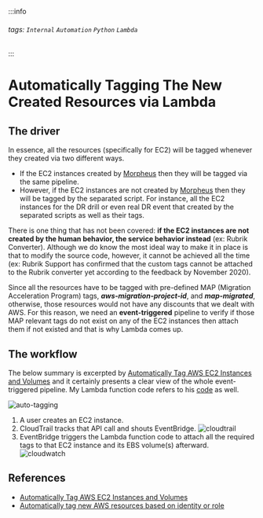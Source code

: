 :::info
###### tags: `Internal` `Automation` `Python` `Lambda`
:::

# Automatically Tagging The New Created Resources via Lambda

## The driver

In essence, all the resources (specifically for EC2) will be tagged whenever they created via two different ways.

- If the EC2 instances created by [Morpheus](https://morpheus.tcb.rctops.com/) then they will be tagged via the same pipeline.
- However, if the EC2 instances are not created by [Morpheus](https://morpheus.tcb.rctops.com/) then they will be tagged by the separated script. For instance, all the EC2 instances for the DR drill or even real DR event that created by the separated scripts as well as their tags.

There is one thing that has not been covered: **if the EC2 instances are not created by the human behavior, the service behavior instead** (ex: Rubrik Converter). Although we do know the most ideal way to make it in place is that to modify the source code, however, it cannot be achieved all the time (ex: Rubrik Support has confirmed that the custom tags cannot be attached to the Rubrik converter yet according to the feedback by November 2020).

Since all the resources have to be tagged with pre-defined MAP (Migration Acceleration Program) tags, ***aws-migration-project-id***, and ***map-migrated***, otherwise, those resources would not have any discounts that we dealt with AWS. For this reason, we need an **event-triggered** pipeline to verify if those MAP relevant tags do not exist on any of the EC2 instances then attach them if not existed and that is why Lambda comes up.

## The workflow

The below summary is excerpted by [Automatically Tag AWS EC2 Instances and Volumes](https://blog.doit-intl.com/automatically-tag-aws-ec2-instances-and-volumes-753dcaa7d7b0) and it certainly presents a clear view of the whole event-triggered pipeline. My Lambda function code refers to his [code](https://github.com/doitintl/ec2-auto-tag/blob/master/lambda_function.py) as well.

![auto-tagging](https://i.imgur.com/aAxL4xT.png)

1. A user creates an EC2 instance.
2. CloudTrail tracks that API call and shouts EventBridge.
![cloudtrail](https://i.imgur.com/9JHrI64.png)
3. EventBridge triggers the Lambda function code to attach all the required tags to that EC2 instance and its EBS volume(s) afterward.
![cloudwatch](https://i.imgur.com/hBEISRQ.png)

## References
- [Automatically Tag AWS EC2 Instances and Volumes](https://blog.doit-intl.com/automatically-tag-aws-ec2-instances-and-volumes-753dcaa7d7b0)
- [Automatically tag new AWS resources based on identity or role](https://aws.amazon.com/blogs/mt/auto-tag-aws-resources/)
